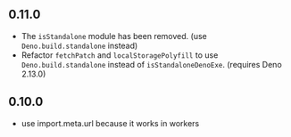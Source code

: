## 0.11.0

- The `isStandalone` module has been removed. (use `Deno.build.standalone`
  instead)
- Refactor `fetchPatch` and `localStoragePolyfill` to use
  `Deno.build.standalone` instead of `isStandaloneDenoExe`. (requires Deno
  2.13.0)

## 0.10.0

- use import.meta.url because it works in workers

